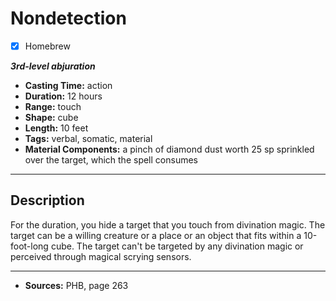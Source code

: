 # Nondetection
- [x] Homebrew

***3rd-level abjuration***
- **Casting Time:** action
- **Duration:** 12 hours
- **Range:** touch
- **Shape:** cube
- **Length:** 10 feet
- **Tags:** verbal, somatic, material
- **Material Components:** a pinch of diamond dust worth 25 sp sprinkled over the target, which the spell consumes

---

## Description
For the duration, you hide a target that you touch from divination magic.
The target can be a willing creature or a place or an object that fits within a 10-foot-long cube.
The target can't be targeted by any divination magic or perceived through magical scrying sensors.

---

- **Sources:** PHB, page 263
